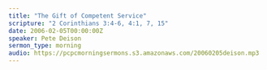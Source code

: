 ```yaml
---
title: "The Gift of Competent Service"
scripture: "2 Corinthians 3:4-6, 4:1, 7, 15"
date: 2006-02-05T00:00:00Z
speaker: Pete Deison
sermon_type: morning
audio: https://pcpcmorningsermons.s3.amazonaws.com/20060205deison.mp3 
---
```



